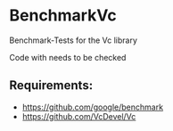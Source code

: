 # BenchmarkVc
Benchmark-Tests for the Vc library

Code with needs to be checked

## Requirements:

* https://github.com/google/benchmark
* https://github.com/VcDevel/Vc
